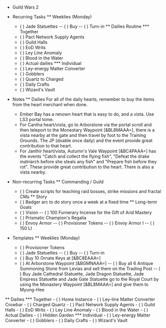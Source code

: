 * Guild Wars 2

* Recurring Tasks
** Weeklies (Monday)
   - ( ) Jade Statuettes
   -- ( ) Buy
   -- ( ) Turn-in
** Dailies Routine
*** Together
    - ( ) Pact Network Supply Agents
    - ( ) Guild Halls
    - ( ) EoD Writs
    - ( ) Ley Line Anomaly
    - ( ) Blood in the Water
    - ( ) Actual dailies
*** Individual
    - ( ) Ley-energy Matter Converter
    - ( ) Gobblers
    - ( ) Quartz to Charged
    - ( ) Daily Crafts
    - ( ) Wizard's Vault

* Notes
** Dailies
   For all of the daily hearts, remember to buy the items from the heart merchant when done.
   - Ember Bay has a renown heart that is easy to do, and a vista. Use LS3 portal tome.
   - For Cantha heart/vista, go to Arborstone via the portal scroll and then teleport to the Monestary Waypoint [&BL8MAAA=], there is a vista nearby at the gate and then travel by foot to the Training Grounds. The JP (doable once daily) and the event provide great contribution to that heart.
   - For Janthir heart/vista, Autumn's Vale Waypoint [&BC4PAAA=] has the events "Catch and collect the flying fish", "Defeat the drake matriarch before she steals any fish" and "Prepare fish before they rot". These provide great contribution to the heart. There is also a vista nearby.

* Non-recurring Tasks
** Commanding / Guild
   - ( ) Create scripts for teaching raid bosses, strike missions and fractal CMs
** Story
   - ( ) Badger arc to do story once a week at a fixed time
** Long-term Goals
   - ( ) Vision
   -- ( ) 100 Furnerary Incense for the Gift of Arid Mastery
   - ( ) Prismatic Champion's Regalia
   - ( ) Envoy Armor
   -- ( ) Provisioner Tokens
   -- ( ) Envoy Armor I
   -- ( ) 150 LI

* Templates
** Weeklies (Monday)
   - ( ) Provisioner Tokens
   - ( ) Jade Statuettes
   -- ( ) Buy
   -- ( ) Turn-in
   - ( ) Buy 10 Ornate Keys at [&BC8EAAA=]
   - ( ) At Arborstone Waypoint [&BGMNAAA=]
   -- ( ) Buy all 6 Antique Summoning Stone from Levias and sell them on the Trading Post
   -- ( ) Buy Jade Cathedral Statuette, Jade Dragon Statuette, Jade Empress Statuette and Jade Gate Statuette go to the Royal Court by using the Monastery Waypoint [&BL8MAAA=] and give them to Myung-Hee


** Dailies
*** Together
    - ( ) Home Instance
    - ( ) Ley-line Matter Converter Crowbar
    - ( ) Charged Quartz
    - ( ) Pact Network Supply Agents
    - ( ) Guild Halls
    - ( ) EoD Writs
    - ( ) Ley Line Anomaly
    - ( ) Blood in the Water
    - ( ) Actual Dailies
    - ( ) Hidden Garden
*** Individual
    - ( ) Ley-energy Matter Converter
    - ( ) Gobblers
    - ( ) Daily Crafts
    - ( ) Wizard's Vault
